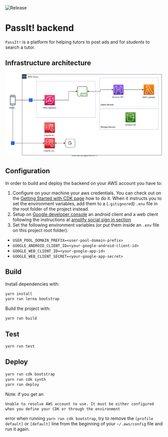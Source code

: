 ![Release](https://github.com/MatteoArella/passit-backend/workflows/Release/badge.svg?branch=master)

# PassIt! backend

`PassIt!` is a platform for helping *tutors* to post ads and for *students* to search a tutor.

## Infrastructure architecture
![PassIt Architecture](./diagrams/infrastructure.svg)

## Configuration
In order to build and deploy the backend on your AWS account you have to:

1. Configure on your machine your aws credentials. You can check out on the [Getting Started with CDK page](https://docs.aws.amazon.com/cdk/latest/guide/getting_started.html#getting_started_prerequisites) how to do it. When it instructs you to set the environment variables, add them to a (`.gitignore`d) `.env` file in the root folder of the project instead.
2. Setup on [Google developer console](https://console.developers.google.com) an android client and a web client following the instructions at [amplify social sign in section](https://docs.amplify.aws/lib/auth/social_signin_web_ui/q/platform/android#amazon-cognito-user-pool-setup)
3. Set the following environment variables (or put them inside an `.env` file on this project root folder):

  - `USER_POOL_DOMAIN_PREFIX=<user-pool-domain-prefix>`
  - `GOOGLE_ANDROID_CLIENT_ID=<your-google-android-client-id>`
  - `GOOGLE_WEB_CLIENT_ID=<your-google-app-id>`
  - `GOOGLE_WEB_CLIENT_SECRET=<your-google-app-secret>`

## Build
Install dependencies with:
```bash
yarn install
yarn run lerna bootstrap
```

Build the project with:

```bash
yarn run build
```

## Test

```bash
yarn run test
```

## Deploy

```bash
yarn run cdk bootstrap
yarn run cdk synth
yarn run deploy
```

Note: if you get an

```
Unable to resolve AWS account to use. It must be either configured when you define your CDK or through the environment
```

error when running `yarn run cdk bootstrap`, try to remove the `[profile default]` or `[default]` line from the beginning of your `~/.aws/config` file and run it again.
